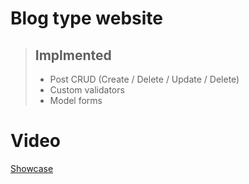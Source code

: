 # Blog type website

> ## Implmented
>
> - Post CRUD (Create / Delete / Update / Delete)
> - Custom validators
> - Model forms

# Video
[Showcase](https://www.youtube.com/watch?v=GR6p_lmgkb4)
